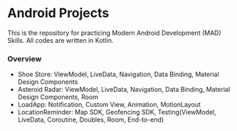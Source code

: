 # Android Projects

This is the repository for practicing Modern Android Development (MAD) Skills. All codes are written in Kotlin.

### Overview

- Shoe Store: ViewModel, LiveData, Navigation, Data Binding, Material Design Components
- Asteroid Radar: ViewModel, LiveData, Navigation, Data Binding, Material Design Components, Room
- LoadApp: Notification, Custom View, Animation, MotionLayout
- LocationReminder: Map SDK, Geofencing SDK, Testing(ViewModel, LiveData, Coroutine, Doubles, Room, End-to-end)
